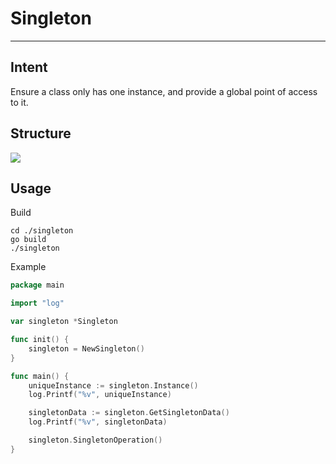 # Singleton

---

## Intent

Ensure a class only has one instance, and provide a global point of access to 
it.

## Structure

<img src="https://docs.google.com/drawings/d/e/2PACX-1vR4dAoljge8n4Mi9k1YUBs8dudfjzUqAR4e7vxG_-dVAm10RIedqRMieFrtfnAtfzAO0MN70t_hhlZT/pub?w=960&amp;h=720">

## Usage

Build

```
cd ./singleton
go build
./singleton
```

Example

```go
package main

import "log"

var singleton *Singleton

func init() {
	singleton = NewSingleton()
}

func main() {
	uniqueInstance := singleton.Instance()
	log.Printf("%v", uniqueInstance)

	singletonData := singleton.GetSingletonData()
	log.Printf("%v", singletonData)

	singleton.SingletonOperation()
}
```